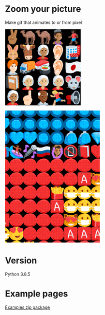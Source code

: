 # Zoom your picture
Make gif that animates to or from pixel 

![Me](modules/static/megif.gif)

![superman](modules/static/superman.gif)

# Version
Python 3.8.5

# Example pages
[Examples zip package](https://raw.githubusercontent.com/GrzegorzKrug/zoom-your-picture/master/examples/examples.zip)

